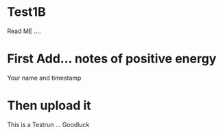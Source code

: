 # Test1B
Read ME ....
# First Add... notes of positive energy
Your name and timestamp
# Then upload it 
This is a Testrun ... Goodluck
